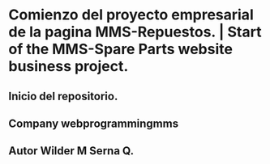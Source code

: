 # Comienzo del proyecto empresarial de la pagina MMS-Repuestos. | Start of the MMS-Spare Parts website business project.
## Inicio del repositorio.

## Company webprogrammingmms 
## Autor Wilder M Serna Q.